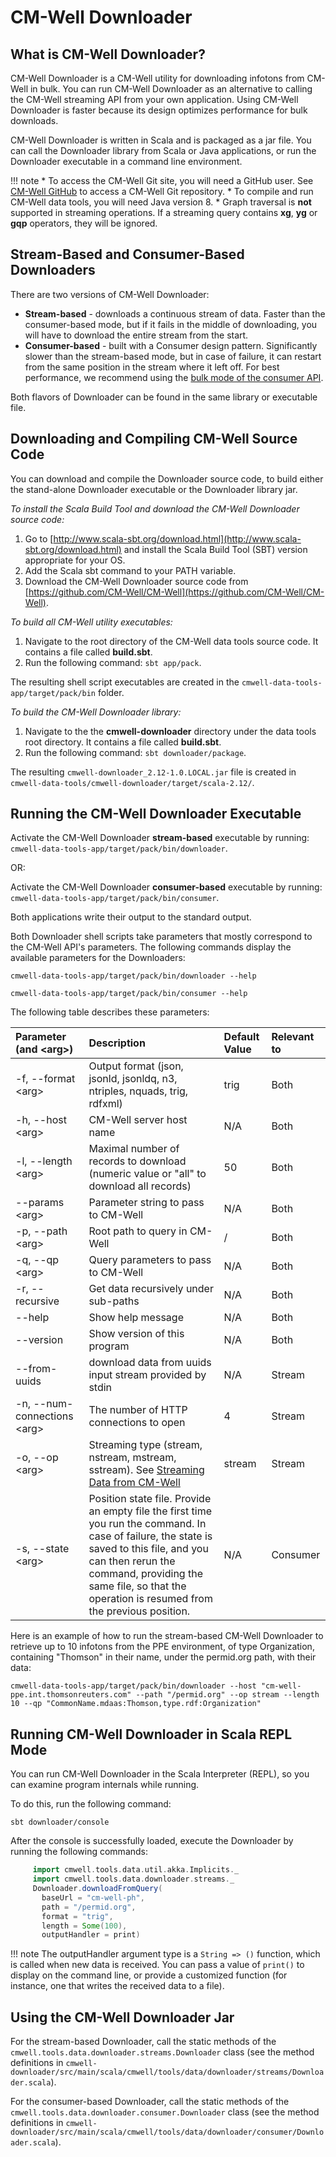 # CM-Well Downloader

## What is CM-Well Downloader?
CM-Well Downloader is a CM-Well utility for downloading infotons from CM-Well in bulk. You can run CM-Well Downloader as an alternative to calling the CM-Well streaming API from your own application. Using CM-Well Downloader is faster because its design optimizes performance for bulk downloads.

CM-Well Downloader is written in Scala and is packaged as a jar file. You can call the Downloader library from Scala or Java applications, or run the Downloader executable in a command line environment.

!!! note
	* To access the CM-Well Git site, you will need a GitHub user. See [CM-Well GitHub](https://github.com/CM-Well/CM-Well) to access a CM-Well Git repository.
	* To compile and run CM-Well data tools, you will need Java version 8.
	* Graph traversal is **not** supported in streaming operations. If a streaming query contains **xg**, **yg** or **gqp** operators, they will be ignored.

## Stream-Based and Consumer-Based Downloaders

There are two versions of CM-Well Downloader:

* **Stream-based** - downloads a continuous stream of data. Faster than the consumer-based mode, but if it fails in the middle of downloading, you will have to download the entire stream from the start.
* **Consumer-based** - built with a Consumer design pattern. Significantly slower than the stream-based mode, but in case of failure, it can restart from the same position in the stream where it left off. For best performance, we recommend using the [bulk mode of the consumer API](../../APIReference/Stream/API.Stream.ConsumeNextBulk.md).

Both flavors of Downloader can be found in the same library or executable file.  

## Downloading and Compiling CM-Well Source Code

You can download and compile the Downloader source code, to build either the stand-alone Downloader executable or the Downloader library jar.

*To install the Scala Build Tool and download the CM-Well Downloader source code:*

1. Go to [http://www.scala-sbt.org/download.html](http://www.scala-sbt.org/download.html) and install the Scala Build Tool (SBT) version appropriate for your OS.
2. Add the Scala sbt command to your PATH variable.
3. Download the CM-Well Downloader source code from [https://github.com/CM-Well/CM-Well](https://github.com/CM-Well/CM-Well).

*To build all CM-Well utility executables:*

1. Navigate to the root directory of the CM-Well data tools source code. It contains a file called **build.sbt**.
2. Run the following command: `sbt app/pack`.

The resulting shell script executables are created in the ```cmwell-data-tools-app/target/pack/bin``` folder.

*To build the CM-Well Downloader library:*

1. Navigate to the the **cmwell-downloader** directory under the data tools root directory. It contains a file called **build.sbt**.
2. Run the following command: ```sbt downloader/package```.

The resulting `cmwell-downloader_2.12-1.0.LOCAL.jar` file is created in `cmwell-data-tools/cmwell-downloader/target/scala-2.12/`.

## Running the CM-Well Downloader Executable

Activate the CM-Well Downloader **stream-based** executable by running: ```cmwell-data-tools-app/target/pack/bin/downloader```.

OR:

Activate the CM-Well Downloader **consumer-based** executable by running: ```cmwell-data-tools-app/target/pack/bin/consumer```.

Both applications write their output to the standard output.

Both Downloader shell scripts take parameters that mostly correspond to the CM-Well API's parameters. The following commands display the available parameters for the Downloaders:

```
cmwell-data-tools-app/target/pack/bin/downloader --help

cmwell-data-tools-app/target/pack/bin/consumer --help
```

The following table describes these parameters:

Parameter (and \<arg\>) | Description | Default Value | Relevant to
:----------------------|:-------------|:-----------------|:------------
-f, --format \<arg\> | Output format (json, jsonld, jsonldq, n3, ntriples, nquads, trig, rdfxml) | trig | Both
-h, --host \<arg\> | CM-Well server host name | N/A | Both
-l, --length \<arg\> | Maximal number of records to download (numeric value or "all" to download all records)| 50 | Both
--params \<arg\> | Parameter string to pass to CM-Well | N/A | Both
-p, --path \<arg\> | Root path to query in CM-Well  | / | Both
-q, --qp \<arg\> | Query parameters to pass to CM-Well | N/A | Both
-r, --recursive | Get data recursively under sub-paths | N/A | Both
--help | Show help message | N/A | Both
--version | Show version of this program | N/A | Both
--from-uuids | download data from uuids input stream provided by stdin | N/A | Stream
-n, --num-connections \<arg\> | The number of HTTP connections to open | 4 | Stream
-o, --op \<arg\> | Streaming type (stream, nstream, mstream, sstream). See [Streaming Data from CM-Well](../../DeveloperGuide/DevGuide.StreamingDataFromCM-Well.md) | stream | Stream
-s, --state \<arg\> | Position state file. Provide an empty file the first time you run the command. In case of failure, the state is saved to this file, and you can then rerun the command, providing the same file, so that the operation is resumed from the previous position. | N/A | Consumer

Here is an example of how to run the stream-based CM-Well Downloader to retrieve up to 10 infotons from the PPE environment, of type Organization, containing "Thomson" in their name, under the permid.org path, with their data:

```
cmwell-data-tools-app/target/pack/bin/downloader --host "cm-well-ppe.int.thomsonreuters.com" --path "/permid.org" --op stream --length 10 --qp "CommonName.mdaas:Thomson,type.rdf:Organization"
```

## Running CM-Well Downloader in Scala REPL Mode

You can run CM-Well Downloader in the Scala Interpreter (REPL), so you can examine program internals while running.

To do this, run the following command:

```
sbt downloader/console
```

After the console is successfully loaded, execute the Downloader by running the following commands:

```scala
     import cmwell.tools.data.util.akka.Implicits._
     import cmwell.tools.data.downloader.streams._
     Downloader.downloadFromQuery(
       baseUrl = "cm-well-ph",
       path = "/permid.org",
       format = "trig",
       length = Some(100),
       outputHandler = print)
 ```

 !!! note
	The outputHandler argument type is a ```String => ()``` function, which is called when new data is received. You can pass a value of ```print()``` to display on the command line, or provide a customized function (for instance, one that writes the received data to a file).

## Using the CM-Well Downloader Jar

For the stream-based Downloader, call the static methods of the `cmwell.tools.data.downloader.streams.Downloader` class (see the method definitions in `cmwell-downloader/src/main/scala/cmwell/tools/data/downloader/streams/Downloader.scala`).

For the consumer-based Downloader, call the static methods of the `cmwell.tools.data.downloader.consumer.Downloader` class (see the method definitions in `cmwell-downloader/src/main/scala/cmwell/tools/data/downloader/consumer/Downloader.scala`).



